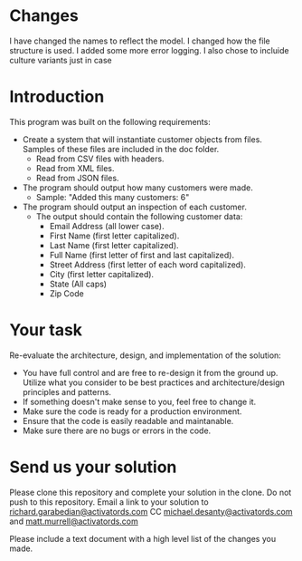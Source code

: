 # Changes

I have changed the names to reflect the model. I changed how the file structure is used.
I added some more error logging.
I also chose to incluide culture variants just in case




# Introduction 
This program was built on the following requirements:

* Create a system that will instantiate customer objects from files. Samples of these files are included in the doc folder.
  * Read from CSV files with headers.
  * Read from XML files.
  * Read from JSON files.
* The program should output how many customers were made.
  * Sample: "Added this many customers: 6"
* The program should output an inspection of each customer.
  * The output should contain the following customer data:
    * Email Address (all lower case).
    * First Name (first letter capitalized).
    * Last Name (first letter capitalized).
    * Full Name (first letter of first and last capitalized).
    * Street Address (first letter of each word capitalized).
    * City (first letter capitalized).
    * State (All caps)
    * Zip Code

# Your task
Re-evaluate the architecture, design, and implementation of the solution:
*	You have full control and are free to re-design it from the ground up. Utilize what you consider to be best practices and architecture/design principles and patterns.
  * If something doesn't make sense to you, feel free to change it.
*	Make sure the code is ready for a production environment.
*	Ensure that the code is easily readable and maintanable.
*	Make sure there are no bugs or errors in the code. 

# Send us your solution
Please clone this repository and complete your solution in the clone. Do not push to this repository.
Email a link to your solution to richard.garabedian@activatords.com CC michael.desanty@activatords.com and matt.murrell@activatords.com

Please include a text document with a high level list of the changes you made. 
